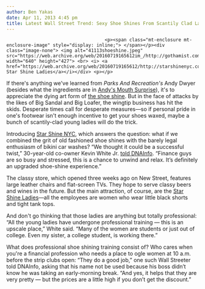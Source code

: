 ```yaml
---
author: Ben Yakas
date: Apr 11, 2013 4:45 pm
title: Latest Wall Street Trend: Sexy Shoe Shines From Scantily Clad Ladies
---
```


	
										<p><span class="mt-enclosure mt-enclosure-image" style="display: inline;"> </span></p><div class="image-none"> <img alt="41113shoeshine.jpeg" src="https://web.archive.org/web/20160719165612im_/http://gothamist.com/attachments/byakas/41113shoeshine.jpeg" width="640" height="427"> <br> <i> <a href="https://web.archive.org/web/20160719165612/http://starshinenyc.com/">The Star Shine Ladies</a></i></div> <p></p>

<p>If there&apos;s anything we&apos;ve learned from <em>Parks And Recreation&apos;s</em> Andy Dwyer (besides what the ingredients are in <a href="https://web.archive.org/web/20160719165612/http://www.urbandictionary.com/define.php?term=Andy&apos;s%20Mouth%20Surprise">Andy&apos;s Mouth Surprise</a>), it&apos;s to appreciate the dying art form of <a href="https://web.archive.org/web/20160719165612/http://www.youtube.com/watch?v=sGUkc9ajgiU">the shoe shine</a>. But in the face of attacks by the likes of Big Sandal and Big Loafer, the wingtip business has hit the skids. Desperate times call for desperate measures&#x2014;so if personal pride in one&apos;s footwear isn&apos;t enough incentive to get your shoes waxed, maybe a bunch of scantily-clad young ladies will do the trick.</p>

<p>Introducing <a href="https://web.archive.org/web/20160719165612/http://starshinenyc.com/">Star Shine NYC</a>, which answers the question: what if we combined the grit of old fashioned shoe shines with the barely legal enthusiasm of bikini car washes? &#x201C;We thought it could be a successful twist,&#x201D; 30-year-old co-owner Kevin White Jr. <a href="https://web.archive.org/web/20160719165612/http://www.dnainfo.com/new-york/20130411/financial-district/scantily-clad-ladies-spice-up-shoe-shines-at-new-financial-district-shop">told DNAInfo</a>. &#x201C;Finance guys are so busy and stressed, this is a chance to unwind and relax. It&#x2019;s definitely an upgraded shoe-shine experience.&#x201D;</p>

<p>The classy store, which opened three weeks ago on New Street, features large leather chairs and flat-screen TVs. They hope to serve classy beers and wines in the future. But the main attraction, of course, are the <a href="https://web.archive.org/web/20160719165612/http://starshinenyc.com/star-shine-ladies">Star Shine Ladies</a>&#x2014;all the employees are women who wear little black shorts and tight tank tops.</p>

<p>And don&apos;t go thinking that those ladies are anything but totally professional: &#x201C;All the young ladies have undergone professional training &#x2014; this is an upscale place,&#x201D; White said. &#x201C;Many of the women are students or just out of college. Even my sister, a college student, is working there.&#x201D; </p>

<p>What does professional shoe shining training consist of? Who cares when you&apos;re a financial profession who needs a place to ogle women at 10 a.m. before the strip clubs open: &#x201C;They do a good job,&#x201D; one such Wall Streeter told DNAInfo, asking that his name not be used because his boss didn&#x2019;t know he was taking an early-morning break. &#x201C;And yes, it helps that they are very pretty &#x2014; but the prices are a little high if you don&#x2019;t get the discount.&#x201D;</p>					
										
									
				